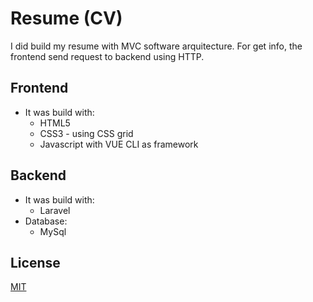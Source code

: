 # Resume (CV)

I did build my resume with MVC software arquitecture. For get info, the frontend send request to backend using HTTP.


## Frontend
- It was build with:
     * HTML5
     * CSS3 - using CSS grid
     * Javascript with VUE CLI as framework


## Backend
- It was build with:
     * Laravel
- Database:
  * MySql

## License
[MIT](https://choosealicense.com/licenses/mit/)
